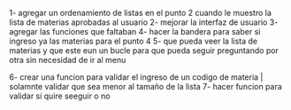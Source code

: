 1- agregar un ordenamiento de listas en el punto 2 cuando le muestro la lista de materias aprobadas al usuario
2- mejorar la interfaz de usuario
3- agregar las funciones que faltaban
4- hacer la bandera para saber si ingreso ya las materias para el punto 4
5- que pueda veer la lista de materias y que este eun un bucle para que pueda seguir preguntando por otra sin necesidad de ir al menu

6- crear una funcion para validar el ingreso de un codigo de materia | solamnte validar que sea menor al tamaño de la lista
7- hacer funcion para validar si quire seeguir o no